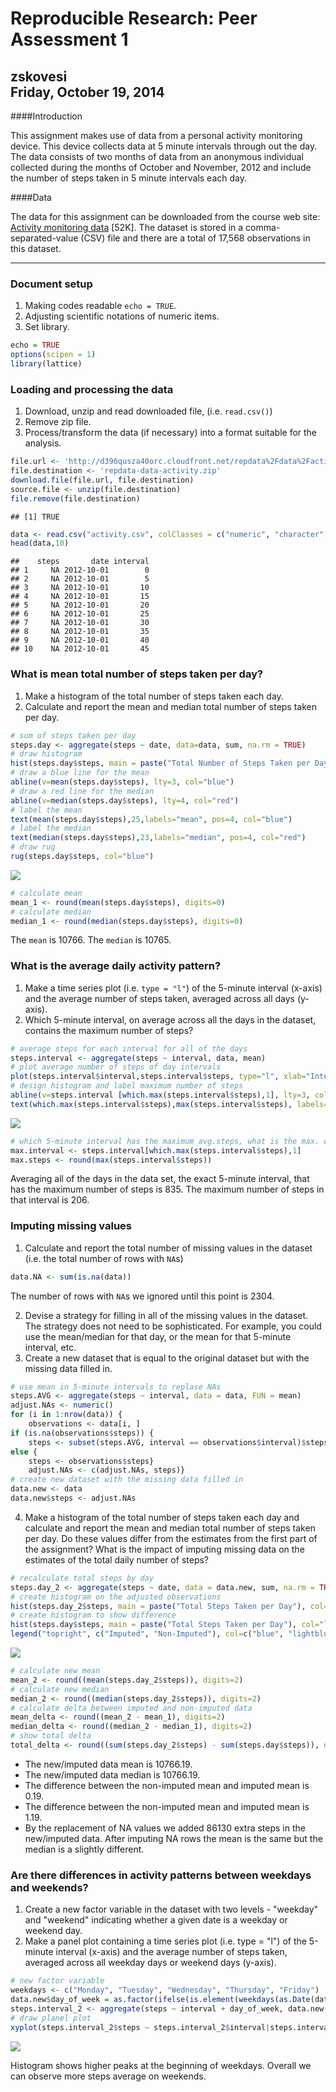 # Reproducible Research: Peer Assessment 1
zskovesi  
Friday, October 19, 2014  
---

####Introduction

This assignment makes use of data from a personal activity monitoring device. This device collects data at 5 minute intervals through out the day. The data consists of two months of data from an anonymous individual collected during the months of October and November, 2012 and include the number of steps taken in 5 minute intervals each day.

####Data

The data for this assignment can be downloaded from the course web site: [Activity monitoring data](https://d396qusza40orc.cloudfront.net/repdata%2Fdata%2Factivity.zip) [52K].
The dataset is stored in a comma-separated-value (CSV) file and there are a total of 17,568 observations in this dataset.

---

### Document setup 

1. Making codes readable `echo = TRUE`.
2. Adjusting scientific notations of numeric items.
3. Set library.


```r
echo = TRUE
options(scipen = 1)
library(lattice)
```

### Loading and processing the data

1. Download, unzip and read downloaded file, (i.e. `read.csv()`)
2. Remove zip file.
3. Process/transform the data (if necessary) into a format suitable for the analysis.


```r
file.url <- 'http://d396qusza40orc.cloudfront.net/repdata%2Fdata%2Factivity.zip'
file.destination <- 'repdata-data-activity.zip'
download.file(file.url, file.destination)
source.file <- unzip(file.destination)
file.remove(file.destination)
```

```
## [1] TRUE
```

```r
data <- read.csv("activity.csv", colClasses = c("numeric", "character", "numeric"))
head(data,10)
```

```
##    steps       date interval
## 1     NA 2012-10-01        0
## 2     NA 2012-10-01        5
## 3     NA 2012-10-01       10
## 4     NA 2012-10-01       15
## 5     NA 2012-10-01       20
## 6     NA 2012-10-01       25
## 7     NA 2012-10-01       30
## 8     NA 2012-10-01       35
## 9     NA 2012-10-01       40
## 10    NA 2012-10-01       45
```

### What is mean total number of steps taken per day?

1. Make a histogram of the total number of steps taken each day.
2. Calculate and report the mean and median total number of steps taken per day.


```r
# sum of steps taken per day
steps.day <- aggregate(steps ~ date, data=data, sum, na.rm = TRUE)         
# draw histogram
hist(steps.day$steps, main = paste("Total Number of Steps Taken per Day"), col="lightblue", xlab="Number of Steps")         
# draw a blue line for the mean 
abline(v=mean(steps.day$steps), lty=3, col="blue")                        
# draw a red line for the median  
abline(v=median(steps.day$steps), lty=4, col="red")                       
# label the mean  
text(mean(steps.day$steps),25,labels="mean", pos=4, col="blue")           
# label the median  
text(median(steps.day$steps),23,labels="median", pos=4, col="red")         
# draw rug
rug(steps.day$steps, col="blue")                                          
```

![](./PA1_template_files/figure-html/unnamed-chunk-3-1.png) 

```r
# calculate mean
mean_1 <- round(mean(steps.day$steps), digits=0)                          
# calculate median
median_1 <- round(median(steps.day$steps), digits=0)                        
```

The `mean`  is  10766. The  `median`  is 10765.

### What is the average daily activity pattern?

1. Make a time series plot (i.e. `type = "l"`) of the 5-minute interval (x-axis) and the average number of steps taken, averaged across all days (y-axis).
2. Which 5-minute interval, on average across all the days in the dataset, contains the maximum number of steps?


```r
# average steps for each interval for all of the days
steps.interval <- aggregate(steps ~ interval, data, mean)
# plot average number of steps of day intervals
plot(steps.interval$interval,steps.interval$steps, type="l", xlab="Interval", ylab="Number of Steps",main="AVG Number of Steps per Day by Interval")
# design histogram and label maximum number of steps
abline(v=steps.interval [which.max(steps.interval$steps),1], lty=3, col="blue")          
text(which.max(steps.interval$steps),max(steps.interval$steps), labels=paste("max = ",as.character(round(max(steps.interval$steps)))), pos=4, col="blue")                 
```

![](./PA1_template_files/figure-html/unnamed-chunk-4-1.png) 

```r
# which 5-minute interval has the maximum avg.steps, what is the max. of steps
max.interval <- steps.interval[which.max(steps.interval$steps),1]
max.steps <- round(max(steps.interval$steps))
```

Averaging all of the days in the data set, the exact 5-minute interval, that has the maximum number of steps is 835. The maximum number of steps in that interval is 206.

### Imputing missing values

1. Calculate and report the total number of missing values in the dataset (i.e. the total number of rows with `NA`s)


```r
data.NA <- sum(is.na(data))
```

The number of rows with `NA`s we ignored until this point is 2304.

2. Devise a strategy for filling in all of the missing values in the dataset. The strategy does not need to be sophisticated. For example, you could use the mean/median for that day, or 
the mean for that 5-minute interval, etc.
3. Create a new dataset that is equal to the original dataset but with the missing data filled in.


```r
# use mean in 5-minute intervals to replase NAs
steps.AVG <- aggregate(steps ~ interval, data = data, FUN = mean)
adjust.NAs <- numeric() 
for (i in 1:nrow(data)) {
    observations <- data[i, ]  
if (is.na(observations$steps)) {
    steps <- subset(steps.AVG, interval == observations$interval)$steps} 
else {
    steps <- observations$steps}
    adjust.NAs <- c(adjust.NAs, steps)}
# create new dataset with the missing data filled in 
data.new <- data
data.new$steps <- adjust.NAs
```

4. Make a histogram of the total number of steps taken each day and calculate and report the mean and median total number of steps taken per day. Do these values differ from the estimates 
from the first part of the assignment? What is the impact of imputing missing data on the estimates of the total daily number of steps?
 

```r
# recalculate total steps by day
steps.day_2 <- aggregate(steps ~ date, data = data.new, sum, na.rm = TRUE)
# create histogram on the adjusted observations
hist(steps.day_2$steps, main = paste("Total Steps Taken per Day"), col="blue", xlab="Number of Steps")
# create histogram to show difference
hist(steps.day$steps, main = paste("Total Steps Taken per Day"), col="lightblue", xlab="Number of Steps", add=TRUE)
legend("topright", c("Imputed", "Non-Imputed"), col=c("blue", "lightblue"), lwd=3)
```

![](./PA1_template_files/figure-html/unnamed-chunk-7-1.png) 

```r
# calculate new mean
mean_2 <- round((mean(steps.day_2$steps)), digits=2)
# calculate new median
median_2 <- round((median(steps.day_2$steps)), digits=2)
# calculate delta between imputed and non-imputed data
mean_delta <- round((mean_2 - mean_1), digits=2)
median_delta <- round((median_2 - median_1), digits=2)
# show total delta
total_delta <- round((sum(steps.day_2$steps) - sum(steps.day$steps)), digits=0)
```


* The new/imputed data mean is 10766.19.
* The new/imputed data median is 10766.19.
* The difference between the non-imputed mean and imputed mean is 0.19.
* The difference between the non-imputed mean and imputed mean is 1.19.
* By the replacement of NA values we added 86130 extra steps in the new/imputed data.
After imputing NA rows the mean is the same but the median is a slightly different.

### Are there differences in activity patterns between weekdays and weekends?

1. Create a new factor variable in the dataset with two levels - "weekday" and "weekend" indicating whether a given date is a weekday or weekend day.
2. Make a panel plot containing a time series plot (i.e. type = "l") of the 5-minute interval (x-axis) and the average number of steps taken, averaged across all weekday days or weekend days (y-axis).


```r
# new factor variable
weekdays <- c("Monday", "Tuesday", "Wednesday", "Thursday", "Friday")
data.new$day_of_week = as.factor(ifelse(is.element(weekdays(as.Date(data.new$date)),weekdays), "Weekday", "Weekend"))
steps.interval_2 <- aggregate(steps ~ interval + day_of_week, data.new, mean)
# draw planel plot
xyplot(steps.interval_2$steps ~ steps.interval_2$interval|steps.interval_2$day_of_week, main="AVG Steps per Day by Interval",xlab="Interval", ylab="Steps",layout=c(1,2), type="l")
```

![](./PA1_template_files/figure-html/unnamed-chunk-8-1.png) 

Histogram shows higher peaks at the beginning of weekdays. Overall we can observe more steps average on weekends. 
